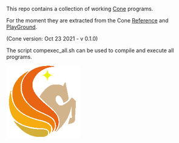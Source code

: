 This repo contains a collection of working [Cone](https://cone.jondgoodwin.com/) programs.

For the moment they are extracted from the Cone [Reference](https://cone.jondgoodwin.com/coneref/index.html) and [PlayGround](https://cone.jondgoodwin.com/play/index.html).

(Cone version: Oct 23 2021 - v 0.1.0)

The script compexec_all.sh can be used to compile and execute all programs.

![](images/pegicon.png)
